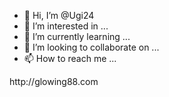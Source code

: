 - 👋 Hi, I’m @Ugi24
- 👀 I’m interested in ...
- 🌱 I’m currently learning ...
- 💞️ I’m looking to collaborate on ...
- 📫 How to reach me ...

<!---
Ugi24/Ugi24 is a ✨ special ✨ repository because its `README.md` (this file) appears on your GitHub profile.
You can click the Preview link to take a look at your changes.
--->http://glowing88.com

